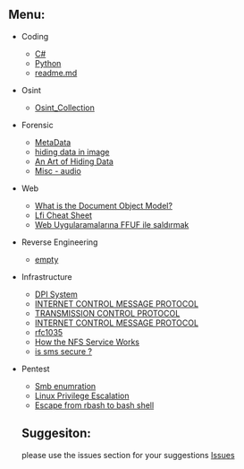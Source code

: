 
## Menu:


* Coding
  * [C#](https://learn.microsoft.com/en-us/training/paths/get-started-c-sharp-part-1/)
  * [Python](https://docs.python.org/3/) 
  * [readme.md](https://bulldogjob.com/readme/how-to-write-a-good-readme-for-your-github-project)
* Osint
  * [Osint_Collection](https://github.com/Ph055a/OSINT_Collection)
* Forensic
  * [MetaData](https://en.wikipedia.org/wiki/Extensible_Metadata_Platform) 
  * [hiding data in image](https://null-byte.wonderhowto.com/how-to/steganography-hide-secret-data-inside-image-audio-file-seconds-0180936/)
  * [An Art of Hiding Data](https://arxiv.org/ftp/arxiv/papers/0912/0912.2319.pdf)
  * [Misc - audio](https://ctf-wiki.mahaloz.re/misc/audio/introduction/)
* Web
  * [What is the Document Object Model?](https://www.w3.org/TR/REC-DOM-Level-1/introduction.html)
  * [Lfi Cheat Sheet](https://highon.coffee/blog/lfi-cheat-sheet/#php-wrapper-phpfilter)
  * [Web Uygularamalarına FFUF ile saldırmak](/Depo/kaynaklar/english/web/ATTACKING%20WEB%20APPLICATIONS%20WITH%20FFUF.pdf)
* Reverse Engineering
  * [empty](/)
* Infrastructure
  * [DPI System](https://en.wikipedia.org/wiki/Deep_packet_inspection)
  * [INTERNET CONTROL MESSAGE PROTOCOL](https://www.rfc-editor.org/rfc/rfc792)
  * [TRANSMISSION CONTROL PROTOCOL](https://www.rfc-editor.org/rfc/rfc793)
  * [INTERNET CONTROL MESSAGE PROTOCOL](https://www.rfc-editor.org/rfc/rfc792)
  * [rfc1035](https://www.ietf.org/rfc/rfc1035.txt)
  * [How the NFS Service Works](https://docs.oracle.com/cd/E19683-01/816-4882/6mb2ipq7l/index.html)
  * [is sms secure ?](https://krebsonsecurity.com/2021/03/can-we-stop-pretending-sms-is-secure-now/)
* Pentest
  * [Smb enumration](https://www.hackingarticles.in/a-little-guide-to-smb-enumeration/)
  * [Linux Privilege Escalation](https://touhidshaikh.com/blog/2018/04/abusing-sudo-linux-privilege-escalation/)
  * [Escape from rbash to bash shell](https://gist.github.com/PSJoshi/04c0e239ac7b486efb3420db4086e290)
 
  ## Suggesiton:
  please use the issues section for your suggestions
  [Issues](https://github.com/mel4mi/HackGurat/issues)
